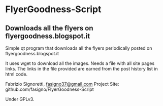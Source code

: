 FlyerGoodness-Script
====================

Downloads all the flyers on flyergoodness.blogspot.it
--

Simple qt program that downloads all the flyers periodically posted on flyergoodness.blogspot.it

It uses wget to download all the images.
Needs a file with all site pages links.
The links in the file provided are earned from the post history list in html code.

Fabrizio Signoretti, fasigno37@gmail.com
Project Site: github.com/fasigno/FlyerGoodness-Script

Under GPLv3.